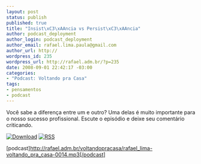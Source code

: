 ```yaml
--- 
layout: post
status: publish
published: true
title: "Insist\xC3\xAAncia vs Persist\xC3\xAAncia"
author: podcast_deployment
author_login: podcast_deployment
author_email: rafael.lima.paula@gmail.com
author_url: http://
wordpress_id: 235
wordpress_url: http://rafael.adm.br/?p=235
date: 2008-09-01 22:42:17 -03:00
categories: 
- "Podcast: Voltando pra Casa"
tags: 
- pensamentos
- podcast
---
```

Você sabe a diferença entre um e outro? Uma delas é muito importante para o nosso sucesso profissional. Escute o episódio e deixe seu comentário criticando.

<a class="noborder" title="Download" href="http://rafael.adm.br/voltandopracasa/rafael_lima-voltando_pra_casa-0014.mp3"><img src="http://rafael.adm.br/images/download_green.gif" border="0" alt="Download" /></a> <a class="noborder" title="RSS" href="http://feeds.feedburner.com/rafael_lima_podcast"><img src="http://rafael.adm.br/images/icn-feed-16x16.png" border="0" alt="RSS" /></a>

[podcast]http://rafael.adm.br/voltandopracasa/rafael_lima-voltando_pra_casa-0014.mp3[/podcast]
